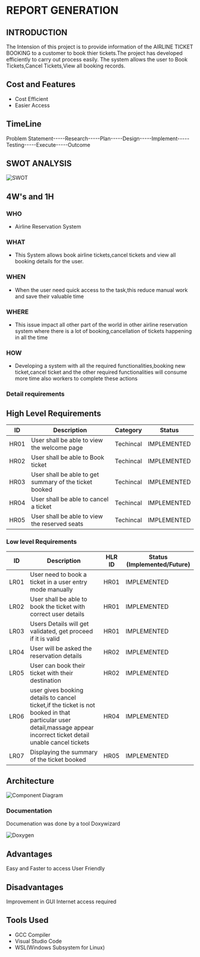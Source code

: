 # REPORT GENERATION

## INTRODUCTION
The Intension of this project is to provide information of the AIRLINE TICKET BOOKING to a customer to book thier tickets.The project has developed efficiently to carry out process easily.
The system allows the user to Book Tickets,Cancel Tickets,View all booking records.

## Cost and Features
 - Cost Efficient
 - Easier Access
  
## TimeLine
Problem Statement-----Research-----Plan-----Design-----Implement-----Testing-----Execute-----Outcome

## SWOT ANALYSIS
![SWOT](https://user-images.githubusercontent.com/66021448/159547605-8629e7a6-2ddb-432a-af18-6bb970751cef.jpg)


## 4W's and 1H

### WHO
*   Airline Reservation System
         
### WHAT
*   This System allows book airline tickets,cancel tickets and view all booking details for the user.
            
### WHEN
*   When the user need quick access to the task,this reduce manual work and save their valuable time
        
### WHERE
*   This issue impact all other part of the world in other airline reservation system where there is a lot of booking,cancellation of tickets happening in                 all the time
             
### HOW
*   Developing a system with all the required functionalities,booking new ticket,cancel ticket and the other required functionalities will consume more time               also workers to complete these actions

### Detail requirements

## High Level Requirements 
| ID | Description | Category | Status | 
| ----- | ----- | ------- | ---------|
| HR01 | User shall be able to view the welcome page | Techincal | IMPLEMENTED | 
| HR02 | User shall be able to Book ticket | Techincal | IMPLEMENTED |
| HR03 | User shall be able to get summary of the ticket booked | Techincal | IMPLEMENTED |
| HR04 | User shall be able to cancel a ticket| Techincal | IMPLEMENTED |
| HR05 | User shall be able to view the reserved seats  | Techincal | IMPLEMENTED |

### Low level Requirements
 
| ID | Description | HLR ID | Status (Implemented/Future) |
| ------ | --------- | ------ | ----- |
|LR01|User need to book a ticket in a user entry mode manually |HR01|IMPLEMENTED|
|LR02|User shall be able to book the ticket with correct user details |HR01| IMPLEMENTED |
|LR03| Users Details will get validated, get proceed if it is valid | HR01 | IMPLEMENTED |
|LR04| User will be asked the reservation details | HR02| IMPLEMENTED |
|LR05|User can book their ticket with their destination| HR02 | IMPLEMENTED |
|LR06| user gives booking details to cancel ticket,if the ticket is not booked in that particular user detail,massage appear incorrect ticket detail unable cancel tickets  | HR04 | IMPLEMENTED |
|LR07 |Displaying the summary of the ticket booked  | HR05 |IMPLEMENTED|

## Architecture
![Component Diagram](https://user-images.githubusercontent.com/66021448/159627508-c527326a-6e2d-4363-b6e5-9a0aa35c2ffa.png)
     
### Documentation
Documenation was done by a tool Doxywizard 

![Doxygen](https://user-images.githubusercontent.com/66021448/161219300-2c1cc472-d6fb-4d7b-9f90-eaa7a427228c.png)

## Advantages
  Easy and Faster to access
  User Friendly
## Disadvantages
  Improvement in GUI
  Internet access required

## Tools Used
 - GCC Compiler
 - Visual Studio Code
 - WSL(Windows Subsystem for Linux)


